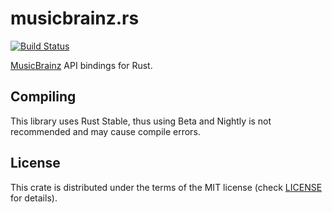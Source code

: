 # musicbrainz.rs
[![Build Status](https://travis-ci.org/RockyTV/musicbrainz.rs.svg?branch=master)](https://travis-ci.org/RockyTV/musicbrainz.rs)

[MusicBrainz](https://musicbrainz.org/) API bindings for Rust.

## Compiling
This library uses Rust Stable, thus using Beta and Nightly is not recommended and may cause compile errors.

## License
This crate is distributed under the terms of the MIT license (check [LICENSE](/LICENSE) for details).
